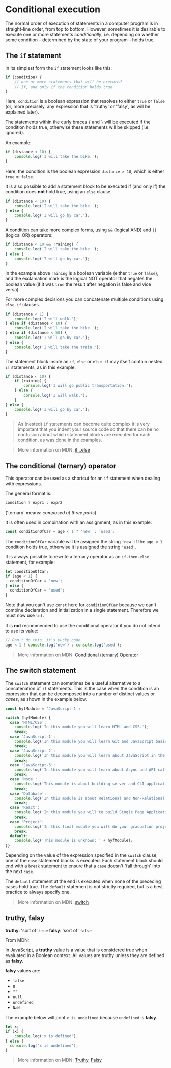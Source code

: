 # Conditional execution

The normal order of execution of statements in a computer program is in straight-line order, from top to bottom. However, sometimes it is desirable to execute one or more statements _conditionally_, i.e. depending on whether some condition – determined by the state of your program – holds true.

## The `if` statement

In its simplest form the `if` statement looks like this:

```js
if (condition) {
    // one or more statements that will be executed
    // if, and only if the condition holds true
}
```

Here, `condition` is a boolean expression that resolves to either `true` or `false` (or, more precisely, any expression that is 'truthy' or 'falsy', as will be explained later).

The statements within the curly braces `{` and `}` will be executed if the condition holds true, otherwise these statements will be skipped (i.e. ignored).

An example:

```js
if (distance < 10) {
    console.log('I will take the bike.');
}
```

Here, the condition is the boolean expression `distance > 10`, which is either `true` or `false`.

It is also possible to add a statement block to be executed if (and only if) the condition does **not** hold true, using an `else` clause.

```js
if (distance < 10) {
    console.log('I will take the bike.');
} else {
    console.log('I will go by car.');
}
```

A condition can take more complex forms, using `&&` (logical AND) and `||` (logical OR) operators:

```js
if (distance < 10 && !raining) {
    console.log('I will take the bike.');
} else {
    console.log('I will go by car.');
}
```

In the example above `raining` is a boolean variable (either `true` or `false`), and the exclamation mark is the logical NOT operator that negates the boolean value (if it was `true` the result after negation is false and vice versa).

For more complex decisions you can concatenate multiple conditions using `else if` clauses.

```js
if (distance < 1) {
    console.log('I will walk.');
} else if (distance < 10) {
    console.log('I will take the bike.');
} else if (distance < 50) {
    console.log('I will go by car.');
} else {
    console.log('I will take the train.');
}
```

The statement block inside an `if`, `else` or `else if` may itself contain nested `if` statements, as in this example:

```js
if (distance < 10) {
    if (raining) {
        console.log('I will go public transportation.');
    } else {
        console.log('I will walk.');
    }
} else {
    console.log('I will go by car.');
}
```

> As (nested) `if` statements can become quite complex it is very important that you indent your source code so that there can be no confusion about which statement blocks are executed for each condition, as was done in the examples.

>More information on MDN: [if...else](https://developer.mozilla.org/en-US/docs/Web/JavaScript/Reference/Statements/if...else)

## The conditional (ternary) operator

This operator can be used as a shortcut for an `if` statement when dealing with expressions.

The general format is:

```js
condition ? expr1 : expr2
```

('ternary' means: _composed of three parts_)

It is often used in combination with an assignment, as in this example:

```js
const conditionOfCar = age < 1 ? 'new' : 'used';
```

The `conditionOfCar` variable will be assigned the string `'new'` if the `age < 1` condition holds true, otherwise it is assigned the string `'used'`.

It is always possible to rewrite a ternary operator as an `if-then-else` statement, for example:

```js
let conditionOfCar;
if (age < 1) {
  conditionOfCar = 'new';
} else {
  conditionOfCar = 'used';
}
```

Note that you can't use `const` here for `conditionOfCar` because we can't combine declaration and initialization in a single statement. Therefore we must now use `let`.

It is **not** recommended to use the conditional operator if you do not intend to use its value:

```js
// Don't do this: it's yucky code
age < 1 ? console.log('new') : console.log('used');
```

>More information on MDN: [Conditional (ternary) Operator](https://developer.mozilla.org/en-US/docs/Web/JavaScript/Reference/Operators/Conditional_Operator)

## The switch statement

The `switch` statement can sometimes be a useful alternative to a concatenation of `if` statements. This is the case when the condition is an expression that can be decomposed into a number of distinct values or _cases_, as shown in the example below.

```js
const hyfModule = 'JavaScript-1';

switch (hyfModule) {
  case 'HTML/CSS':
    console.log('In this module you will learn HTML and CSS.');
    break;
  case 'JavaScript-1':
    console.log('In this module you will learn Git and JavaScript basics.');
    break;
  case 'JavaScript-2':
    console.log('In this module you will learn about JavaScript in the browser with HTML and CSS.');
    break;
  case 'JavaScript-3':
    console.log('In this module you will learn about Async and API calls.');
    break;
  case 'Node':
    console.log('This module is about building server and CLI applications using Node.');
    break;
  case 'Database':
    console.log('In this module is about Relational and Non-Relational Data and Database Systems.');
    break;
  case 'React':
    console.log('In this module you will to build Single Page Applications using React.');
    break;
  case 'Project':
    console.log('In this final module you will do your graduation project.');
    break;
  default:
    console.log('This module is unknown: ' + hyfModule);
}}
```

Depending on the value of the expression specified in the `switch` clause, one of the `case` statement blocks is executed. Each statement block should end with a `break` statement to ensure that a `case` doesn't 'fall through' into the next `case`.

The `default` statement at the end is executed when none of the preceding cases hold true. The `default` statement is not strictly required, but is a best practice to always specify one.

>More information on MDN: [switch](https://developer.mozilla.org/en-US/docs/Web/JavaScript/Reference/Statements/switch)

## truthy, falsy

**truthy**: 'sort of' `true`
**falsy**: 'sort of' `false`

From MDN:

In JavaScript, a **truthy** value is a value that is considered  true when evaluated in a Boolean context. All values are truthy unless they are defined as **falsy**.

**falsy** values are:

- `false`
- `0`
- `""`
- `null`
- `undefined`
- `NaN`

The example below will print `x is undefined` because `undefined` is **falsy**.

```js
let x;
if (x) {
    console.log('x is defined');
} else {
  console.log('x is undefined');
}
```

>More information on MDN: [Truthy](https://developer.mozilla.org/en-US/docs/Glossary/Truthy), [Falsy](https://developer.mozilla.org/en-US/docs/Glossary/Falsy)